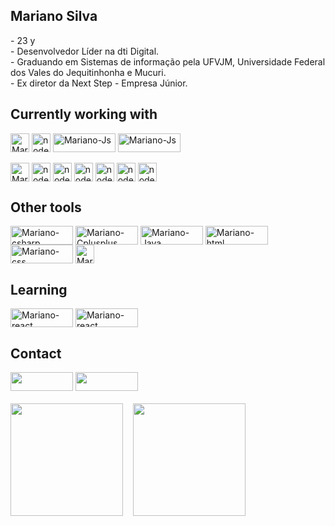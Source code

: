 
<h2>Mariano Silva</h2>
- 23 y<br>
- Desenvolvedor Líder na dti Digital.<br>
- Graduando em Sistemas de informação pela UFVJM, Universidade Federal dos Vales do Jequitinhonha e Mucuri.<br>
- Ex diretor da Next Step - Empresa Júnior.<br>

<div>
 <h2>Currently working with</h2>
<img align="center" alt="Mariano-react" height="30" src="https://img.shields.io/badge/React-20232A?style=for-the-badge&logo=react&logoColor=61DAFB">
<img align="center" alt="node" height="30"  src="https://img.shields.io/badge/Node.js-43853D?style=for-the-badge&logo=node.js&logoColor=white">
<img align="center" alt="Mariano-Js" height="30" width="100" src="https://img.shields.io/badge/Typescript-1767B4?style=for-the-badge&logo=typescript&logoColor=white">
<img align="center" alt="Mariano-Js" height="30" width="100" src="https://img.shields.io/badge/javascript-%23323330.svg?style=for-the-badge&logo=javascript&logoColor=%23F7DF1E">
 <br>
 <br>
<img align="center" alt="Mariano-sqlserever" height="30"  src="https://img.shields.io/badge/Microsoft_SQL_Server-CC2927?style=for-the-badge&logo=microsoft-sql-server&logoColor=white">
<img align="center" alt="node" height="30" src="https://img.shields.io/badge/docker-%230db7ed.svg?style=for-the-badge&logo=docker&logoColor=white">
<img align="center" alt="node" height="30" src="https://img.shields.io/badge/-jest-%23C21325?style=for-the-badge&logo=jest&logoColor=white">
<img align="center" alt="node" height="30" src="https://img.shields.io/badge/Microsoft_Azure-0089D6?style=for-the-badge&logo=microsoft-azure&logoColor=white">
<img align="center" alt="node" height="30" src="https://img.shields.io/badge/-cypress-%23E5E5E5?style=for-the-badge&logo=cypress&logoColor=058a5e">
<img align="center" alt="node" height="30" src="https://img.shields.io/badge/redis-%23DD0031.svg?style=for-the-badge&logo=redis&logoColor=white">
<img align="center" alt="node" height="30" src="https://img.shields.io/badge/git-%23F05033.svg?style=for-the-badge&logo=git&logoColor=white">
 
</div>
<div style="display: inline_block">
  <h2>Other tools</h2>
<img align="center" alt="Mariano-csharp" height="30" width="100" src="https://img.shields.io/badge/C%23-239120?style=for-the-badge&logo=c-sharp&logoColor=white">
<img align="center" alt="Mariano-Cplusplus" height="30" width="100" src="https://img.shields.io/badge/C%2B%2B-00599C?style=for-the-badge&logo=c%2B%2B&logoColor=white">
<img align="center" alt="Mariano-Java" height="30" width="100" src="https://img.shields.io/badge/java-%23ED8B00.svg?style=for-the-badge&logo=openjdk&logoColor=white">
<img align="center" alt="Mariano-html" height="30" width="100" src="https://img.shields.io/badge/HTML5-E34F26?style=for-the-badge&logo=html5&logoColor=white">
<img align="center" alt="Mariano-css" height="30" width="100" src="https://img.shields.io/badge/CSS3-1572B6?style=for-the-badge&logo=css3&logoColor=white"> 
<img align="center" alt="Mariano-css" height="30"  src="https://img.shields.io/badge/postgres-%23316192.svg?style=for-the-badge&logo=postgresql&logoColor=white"> 
  
  <br>
  <div>
  <h2>Learning</h2>
  <img align="center" alt="Mariano-react" height="30" width="100" src="https://img.shields.io/badge/.NET-5C2D91?style=for-the-badge&logo=.net&logoColor=white">
  <img align="center" alt="Mariano-react" height="30" width="100" src="https://img.shields.io/badge/go-%2300ADD8.svg?style=for-the-badge&logo=go&logoColor=white">
</div>
</div>
</div>

  <h2 >Contact</h2>
<a href="https://www.linkedin.com/in/mariano-carlos-silva-418121202/" target="_blank"><img height="30" width="100"  src="https://img.shields.io/badge/-LinkedIn-%230077B5?style=for-the-badge&logo=linkedin&logoColor=white" target="_blank"></a>
<a href = "mailto:mariano.silva@ufvjm.edu.br"><img  height="30" width="100" src="https://img.shields.io/badge/Gmail-D14836?style=for-the-badge&logo=gmail&logoColor=white" target="_blank"></a></div> 
  <br>
  <br>
<div style="display: flex; gap: 16px;">
 <img height="180em" src="https://github-readme-stats.vercel.app/api/top-langs/?username=Mariano-SI&layout=compact&langs_count=7&theme=dracula"/>  
 <img height="180em" src="https://github-readme-stats.vercel.app/api?username=Mariano-SI&theme=dracula"/>  
</div>
 
  
